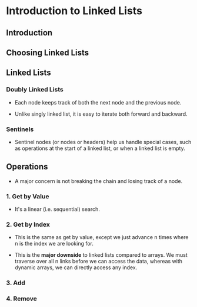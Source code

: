# Introduction to Linked Lists

## Introduction

## Choosing Linked Lists

## Linked Lists

### Doubly Linked Lists

- Each node keeps track of both the next node and the previous node.

- Unlike singly linked list, it is easy to iterate both forward and backward.

### Sentinels

- Sentinel nodes (or nodes or headers) help us handle special cases, such as operations at the start of a linked list, or when a linked list is empty.



## Operations

- A major concern is not breaking the chain and losing track of a node. 

### 1. Get by Value

- It's a linear (i.e. sequential) search.


### 2. Get by Index

- This is the same as get by value, except we just advance n times where n is the index we are looking for. 

- This is the **major downside** to linked lists compared to arrays. We must traverse over all n links before we can access the data, whereas with dynamic arrays, we can directly access any index. 

### 3. Add

### 4. Remove

